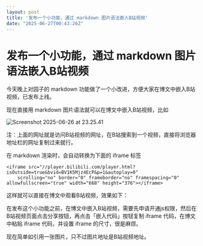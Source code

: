 ```yaml
---
layout: post
title: '发布一个小功能，通过 markdown 图片语法嵌入B站视频'
date: "2025-06-27T00:43:26Z"
---
```

发布一个小功能，通过 markdown 图片语法嵌入B站视频
==============================

今天晚上对园子的 markdown 功能做了一个小改进，方便大家在博文中嵌入B站视频，已发布上线。

现在直接用 markdown 图片语法就可以在博文中嵌入B站视频，比如

![Screenshot 2025-06-26 at 23.25.41](https://img2024.cnblogs.com/blog/35695/202506/35695-20250626232611019-1848428874.png)

注：上面的网址就是访问B站视频的网址，在B站搜索到一个视频，直接将浏览器地址栏的网址复制过来就行。

在 markdown 渲染时，会自动转换为下面的 iframe 标签

    <iframe src="//player.bilibili.com/player.html?isOutside=true&bvid=BV1K5Mjz4EcP&p=1&autoplay=0" 
        scrolling="no" border="0" frameborder="no" framespacing="0" allowfullscreen="true" width="668" height="376"></iframe>
    

这样就可以直接在博文中观看B站视频，效果如下：

在发布这个小功能之前，在博文中嵌入B站视频，需要先申请开通js权限，然后在B站视频页面点击分享按钮，再点击「嵌入代码」按钮复制 iframe 代码，在博文中粘贴 iframe 代码，并设置 iframe 的尺寸，很是麻烦。

现在简单如引用一张图片，只不过图片地址是B站视频地址。